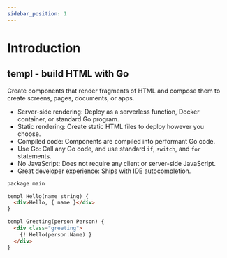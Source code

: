 ```yaml
---
sidebar_position: 1
---
```


# Introduction

## templ - build HTML with Go

Create components that render fragments of HTML and compose them to create screens, pages, documents, or apps.

* Server-side rendering: Deploy as a serverless function, Docker container, or standard Go program.
* Static rendering: Create static HTML files to deploy however you choose.
* Compiled code: Components are compiled into performant Go code.
* Use Go: Call any Go code, and use standard `if`, `switch`, and `for` statements.
* No JavaScript: Does not require any client or server-side JavaScript.
* Great developer experience: Ships with IDE autocompletion.

```html
package main

templ Hello(name string) {
  <div>Hello, { name }</div>
}

templ Greeting(person Person) {
  <div class="greeting">
    {! Hello(person.Name) }
  </div>
}
```

